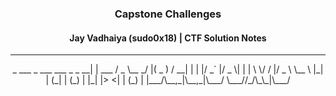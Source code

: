 <h3 align="center"> Capstone Challenges </h3>
<h4 align="center"> Jay Vadhaiya (sudo0x18) | CTF Solution Notes </h4>
<hr>

<p align="center">
               _        ___       _  ___  
 ___ _   _  __| | ___  / _ \__  _/ |( _ ) 
/ __| | | |/ _` |/ _ \| | | \ \/ / |/ _ \ 
\__ \ |_| | (_| | (_) | |_| |>  <| | (_) |
|___/\__,_|\__,_|\___/ \___//_/\_\_|\___/ 
                                          
</p>
